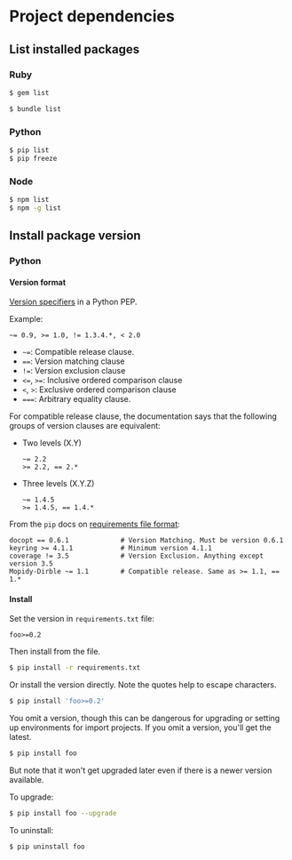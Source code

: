 # Project dependencies

## List installed packages

### Ruby

```sh
$ gem list

$ bundle list
```

### Python

```sh
$ pip list
$ pip freeze
```

### Node

```sh
$ npm list
$ npm -g list
```

## Install package version

### Python

#### Version format

[Version specifiers](https://www.python.org/dev/peps/pep-0440/#version-specifiers) in a Python PEP.

Example:

```
~= 0.9, >= 1.0, != 1.3.4.*, < 2.0
```

- `~=`: Compatible release clause.
- `==`: Version matching clause
- `!=`: Version exclusion clause
- `<=`, `>=`: Inclusive ordered comparison clause
- `<`, `>`: Exclusive ordered comparison clause
- `===`: Arbitrary equality clause.

For compatible release clause, the documentation says that the following groups of version clauses are equivalent:

- Two levels (X.Y)
    ```
    ~= 2.2
    >= 2.2, == 2.*
    ```
- Three levels (X.Y.Z)
    ```
    ~= 1.4.5
    >= 1.4.5, == 1.4.*
    ```

From the `pip` docs on [requirements file format](https://pip.readthedocs.io/en/stable/reference/pip_install/#requirements-file-format):

```
docopt == 0.6.1             # Version Matching. Must be version 0.6.1
keyring >= 4.1.1            # Minimum version 4.1.1
coverage != 3.5             # Version Exclusion. Anything except version 3.5
Mopidy-Dirble ~= 1.1        # Compatible release. Same as >= 1.1, == 1.*
```

#### Install

Set the version in `requirements.txt` file:

```
foo>=0.2
```

Then install from the file.

```sh
$ pip install -r requirements.txt
```


Or install the version directly. Note the quotes help to escape characters.

```sh
$ pip install 'foo>=0.2'
```

You omit a version, though this can be dangerous for upgrading or setting up environments for import projects. If you omit a version, you'll get the latest.

```sh
$ pip install foo
```

But note that it won't get upgraded later even if there is a newer version available.

To upgrade:

```sh
$ pip install foo --upgrade
```

To uninstall:

```sh
$ pip uninstall foo
```

